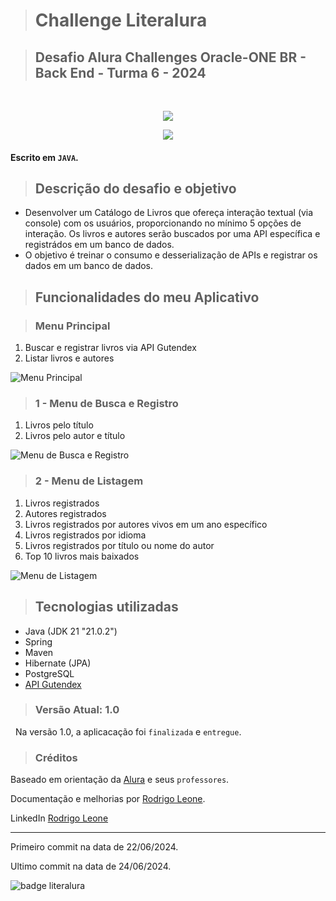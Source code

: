 > # Challenge Literalura

> ## Desafio Alura Challenges Oracle-ONE BR - Back End - Turma 6 - 2024

&nbsp;
<p align="center">
   <img src="https://img.shields.io/badge/ STATUS-LANÇADO (desenvolvido)-brightgreen"/>
</p>
<p align="center">
   <img src="https://img.shields.io/badge/ STATUS-VERSÃO 1.0-brightgreen"/>
</p>

#### Escrito em `JAVA`.

> ## Descrição do desafio e objetivo
- Desenvolver um Catálogo de Livros que ofereça interação textual (via console) com os usuários, proporcionando no mínimo 5 opções de interação. 
Os livros e autores serão buscados por uma API específica e registrádos em um banco de dados.
- O objetivo é treinar o consumo e desserialização de APIs e registrar os dados em um banco de dados.

> ## Funcionalidades do meu Aplicativo

> ### Menu Principal
1. Buscar e registrar livros via API Gutendex
2. Listar livros e autores

![Menu Principal](https://github.com/Rodrigo-Leone/LiterAlura_Catalogo-de-livros/assets/157995982/2093f0f5-9a4c-4e0b-905a-b0e0b8fc199d)

> ### 1 - Menu de Busca e Registro
1. Livros pelo título
2. Livros pelo autor e título

![Menu de Busca e Registro](https://github.com/Rodrigo-Leone/LiterAlura_Catalogo-de-livros/assets/157995982/53ace1b9-faa1-46e1-8c94-b715c049d01a)

> ### 2 - Menu de Listagem
1. Livros registrados
2. Autores registrados
3. Livros registrados por autores vivos em um ano específico
4. Livros registrados por idioma
5. Livros registrados por título ou nome do autor
6. Top 10 livros mais baixados

![Menu de Listagem](https://github.com/Rodrigo-Leone/LiterAlura_Catalogo-de-livros/assets/157995982/26b2fb69-aadc-4e35-bfce-b493ef5e33d1)

> ## Tecnologias utilizadas
- Java (JDK 21 "21.0.2")
- Spring
- Maven
- Hibernate (JPA)
- PostgreSQL
- [API Gutendex](https://gutendex.com)

> ### Versão Atual: 1.0
&nbsp;
Na versão 1.0, a aplicacação foi `finalizada` e `entregue`.

> ### Créditos
Baseado em orientação da [Alura](https://www.alura.com.br/) e seus `professores`.

Documentação e melhorias por [Rodrigo Leone](https://github.com/Rodrigo-Leone).

LinkedIn [Rodrigo Leone](https://www.linkedin.com/in/rodrigo-leone/)

---

Primeiro commit na data de 22/06/2024.

Ultimo commit na data de 24/06/2024.

![badge literalura](https://github.com/Rodrigo-Leone/LiterAlura_Catalogo-de-livros/assets/157995982/96d90f70-e061-4af4-a1ac-31efbabc12fd)
